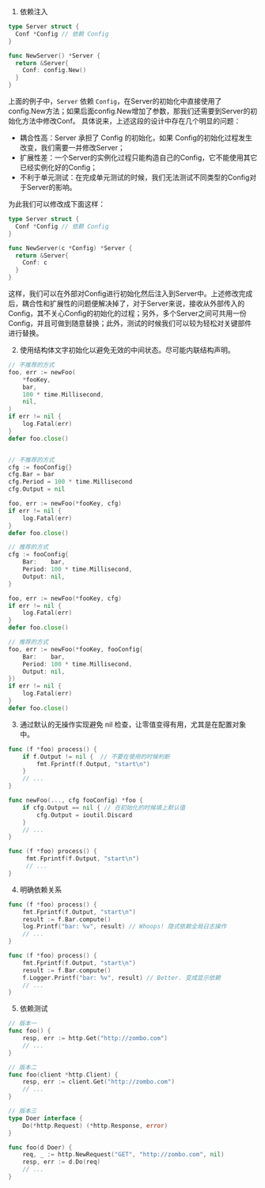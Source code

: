 1. 依赖注入

```go
type Server struct {
  Conf *Config // 依赖 Config
}

func NewServer() *Server {
  return &Server{
    Conf: config.New()
  }
}
```

上面的例子中，`Server` 依赖 `Config`，在Server的初始化中直接使用了config.New方法；如果后面config.New增加了参数，那我们还需要到Server的初始化方法中修改Conf。 具体说来，上述这段的设计中存在几个明显的问题：

- 耦合性高：Server 承担了 Config 的初始化，如果 Config的初始化过程发生改变，我们需要一并修改Server；
- 扩展性差：一个Server的实例化过程只能构造自己的Config，它不能使用其它已经实例化好的Config；
- 不利于单元测试：在完成单元测试的时候，我们无法测试不同类型的Config对于Server的影响。

为此我们可以修改成下面这样：

```go
type Server struct {
  Conf *Config // 依赖 Config
}

func NewServer(c *Config) *Server {
  return &Server{
    Conf: c
  }
}
```

这样，我们可以在外部对Config进行初始化然后注入到Server中。上述修改完成后，耦合性和扩展性的问题便解决掉了，对于Server来说，接收从外部传入的Config，其不关心Config的初始化的过程；另外，多个Server之间可共用一份Config，并且可做到随意替换；此外，测试的时候我们可以较为轻松对关键部件进行替换。

2. 使用结构体文字初始化以避免无效的中间状态。尽可能内联结构声明。

```go
// 不推荐的方式
foo, err := newFoo(
    *fooKey,
    bar,
    100 * time.Millisecond,
    nil,
)
if err != nil {
    log.Fatal(err)
}
defer foo.close()


// 不推荐的方式
cfg := fooConfig{}
cfg.Bar = bar
cfg.Period = 100 * time.Millisecond
cfg.Output = nil

foo, err := newFoo(*fooKey, cfg)
if err != nil {
    log.Fatal(err)
}
defer foo.close()
```

```go
// 推荐的方式
cfg := fooConfig{
    Bar:    bar,
    Period: 100 * time.Millisecond,
    Output: nil,
}

foo, err := newFoo(*fooKey, cfg)
if err != nil {
    log.Fatal(err)
}
defer foo.close()

// 推荐的方式
foo, err := newFoo(*fooKey, fooConfig{
    Bar:    bar,
    Period: 100 * time.Millisecond,
    Output: nil,
})
if err != nil {
    log.Fatal(err)
}
defer foo.close()
```

3. 通过默认的无操作实现避免 nil 检查，让零值变得有用，尤其是在配置对象中。

```go
func (f *foo) process() {
    if f.Output != nil {  // 不要在使用的时候判断
        fmt.Fprintf(f.Output, "start\n")
    }
    // ...
}
```

```go
func newFoo(..., cfg fooConfig) *foo {
    if cfg.Output == nil { // 在初始化的时候填上默认值
        cfg.Output = ioutil.Discard
    }
    // ...
}

func (f *foo) process() {
     fmt.Fprintf(f.Output, "start\n")
     // ...
}
```

4. 明确依赖关系

```go
func (f *foo) process() {
    fmt.Fprintf(f.Output, "start\n")
    result := f.Bar.compute()
    log.Printf("bar: %v", result) // Whoops! 隐式依赖全局日志操作
    // ...
}
```

```go
func (f *foo) process() {
    fmt.Fprintf(f.Output, "start\n")
    result := f.Bar.compute()
    f.Logger.Printf("bar: %v", result) // Better. 变成显示依赖
    // ...
}
```

5. 依赖测试

```go
// 版本一
func foo() {
    resp, err := http.Get("http://zombo.com")
    // ...
}
```

```go
// 版本二
func foo(client *http.Client) {
    resp, err := client.Get("http://zombo.com")
    // ...
}
```

```go
// 版本三
type Doer interface {
    Do(*http.Request) (*http.Response, error)
}

func foo(d Doer) {
    req, _ := http.NewRequest("GET", "http://zombo.com", nil)
    resp, err := d.Do(req)
    // ...
}
```



